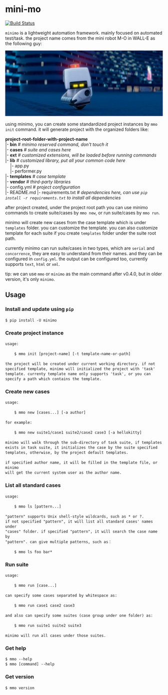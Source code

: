 # mini-mo

[![Build Status](https://travis-ci.org/philip1134/mini-mo.svg?branch=master)](https://travis-ci.org/philip1134/mini-mo)

`minimo` is a lightweight automation framework. mainly focused on automated test/task. the project name comes from the mini robot M-O in WALL-E as the following guy: 

![home page](./images/walle-mo.jpg "M-O")

using minimo, you can create some standardized project instances by 
`mmo init` command. it will generate project with the organized folders like:

<b>project-root-folder-with-project-name</b><br/>
|- <b>bin</b>      <i># minimo reserved command, don't touch it</i><br/>
|- <b>cases</b>    <i># suite and cases here</i><br/>
|- <b>ext</b>      <i># customized extensions, will be loaded before running commands</i><br/>
|- <b>lib</b>      <i># customized library, put all your common code here</i><br/>
&nbsp;&nbsp;&nbsp;&nbsp;|- app.py<br/>
&nbsp;&nbsp;&nbsp;&nbsp;|- performer.py<br/>
|- <b>templates</b>     <i># case template</i><br/>
|- <b>vendor</b>        <i># third-party libraries</i><br/>
|- config.yml           <i># project configuration</i><br/>
|- README.md
|- requirements.txt     <i># dependencies here, can use `pip install -r requirements.txt` to install all dependencies</i><br/>

after project created, under the project root path you can use minimo commands
to create suite/cases by `mmo new`, or run suite/cases by `mmo run`. 

minimo will create new cases from the case template which is under `templates` folder. you can customize the template. you can also customize template for each suite if you create `templates` folder under the suite root path.

currently minimo can run suite/cases in two types, which are `serial` and `concorrence`, they are easy to understand from their names. and they can be
configured in `config.yml`. the output can be configured too, currently supports `text`, `html` or `xml`.

tip: we can use `mmo` or `minimo` as the main command after v0.4.0, but in older version, it's only `minimo`.

## Usage

### Install and update using `pip`

	$ pip install -U minimo

### Create project instance

    usage:

        $ mmo init [project-name] [-t template-name-or-path]

    the project will be created under current working directory. if not
    specified template, minimo will initialized the project with 'task'
    template. currenty template name only supports 'task', or you can
    specify a path which contains the template.

### Create new cases

    usage:

        $ mmo new [cases...] [-a author]

    for example:

        $ mmo new suite1/case1 suite2/case2 case3 [-a hellokitty]

    minimo will walk through the sub-directory of task suite, if templates
    exists in task suite, it initializes the case by the suite specified
    templates, otherwise, by the project default templates.

    if specified author name, it will be filled in the template file, or minimo
    will get the current system user as the author name.

### List all standard cases

    usage:

        $ mmo ls [pattern...]

    "pattern" supports Unix shell-style wildcards, such as * or ?.
    if not specified "pattern", it will list all standard cases' names under
    "cases" folder. if specified "pattern", it will search the case name by
    "pattern". can give multiple patterns, such as：

        $ mmo ls foo bar*

### Run suite

    usage:

        $ mmo run [case...]

    can specify some cases separated by whitespace as:

        $ mmo run case1 case2 case3

    and also can specify some suites (case group under one folder) as:

        $ mmo run suite1 suite2 suite3

    minimo will run all cases under those suites.

### Get help

	$ mmo --help
	$ mmo [command] --help

### Get version

	$ mmo version

